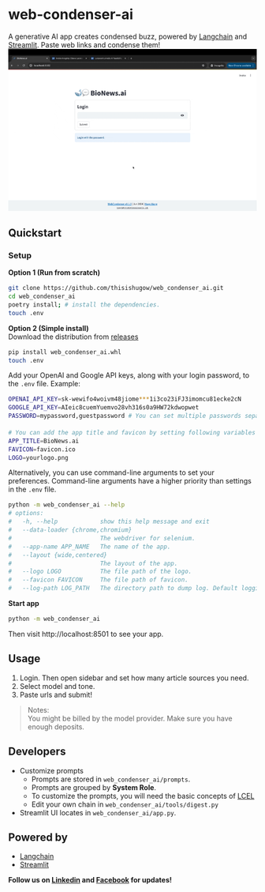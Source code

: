 # web-condenser-ai

A generative AI app creates condensed buzz, powered by [Langchain](https://www.langchain.com) and [Streamlit](https://streamlit.io). Paste web links and condense them!
![demo](assets/video/demo.gif)

## Quickstart

### Setup
**Option 1 (Run from scratch)**
```bash
git clone https://github.com/thisishugow/web_condenser_ai.git
cd web_condenser_ai 
poetry install; # install the dependencies. 
touch .env
```
**Option 2 (Simple install)**  
Download the distribution from [releases](https://github.com/thisishugow/web_condenser_ai/releases)
```bash
pip install web_condenser_ai.whl
touch .env
```


Add your OpenAI and Google API keys, along with your login password, to the `.env` file. Example:

```bash
OPENAI_API_KEY=sk-wewifo4woivm48jiome***1i3co23iFJ3imomcu81ecke2cN
GOOGLE_API_KEY=AIeic8cuemYuemvo28vh316s0a9HW72kdwopwet
PASSWORD=mypassword,guestpassword # You can set multiple passwords separated by commas

# You can add the app title and favicon by setting following variables
APP_TITLE=BioNews.ai
FAVICON=favicon.ico
LOGO=yourlogo.png
```
Alternatively, you can use command-line arguments to set your preferences. Command-line arguments have a higher priority than settings in the `.env` file.
```bash
python -m web_condenser_ai --help
# options:
#   -h, --help            show this help message and exit
#   --data-loader {chrome,chromium}
#                         The webdriver for selenium.
#   --app-name APP_NAME   The name of the app.
#   --layout {wide,centered}
#                         The layout of the app.
#   --logo LOGO           The file path of the logo.
#   --favicon FAVICON     The file path of favicon.
#   --log-path LOG_PATH   The directory path to dump log. Default logging on the console only. 
```


**Start app**
```bash
python -m web_condenser_ai
```

Then visit http://localhost:8501 to see your app. 

## Usage
1. Login. Then open sidebar and set how many article sources you need. 
2. Select model and tone. 
3. Paste urls and submit! 
> Notes:  
> You might be billed by the model provider. Make sure you have enough deposits. 

## Developers 

- Customize prompts  
  - Prompts are stored in `web_condenser_ai/prompts`. 
  - Prompts are grouped by **System Role**.
  - To customize the prompts, you will need the basic concepts of [LCEL](https://python.langchain.com/v0.2/docs/concepts/#langchain-expression-language-lcel)
  - Edit your own chain in `web_condenser_ai/tools/digest.py`
- Streamlit UI locates in `web_condenser_ai/app.py`. 


## Powered by
- [Langchain](https://www.langchain.com)
- [Streamlit](https://streamlit.io)

**Follow us on [Linkedin](https://www.linkedin.com/company/colosscious) and [Facebook](https://www.facebook.com/people/Colosscious/61556549523278) for updates!**
